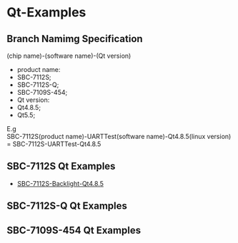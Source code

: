 # Qt-Examples

## Branch Namimg Specification

(chip name)-(software name)-(Qt version)

* product name:
 * SBC-7112S;
 * SBC-7112S-Q;
 * SBC-7109S-454;
* Qt version:
 * Qt4.8.5;
 * Qt5.5;

E.g  
SBC-7112S(product name)-UARTTest(software name)-Qt4.8.5(linux version) = SBC-7112S-UARTTest-Qt4.8.5

## SBC-7112S Qt Examples

* [SBC-7112S-Backlight-Qt4.8.5](https://github.com/AplexOS/Qt-Examples/tree/SBC-7112S-Backlight-Qt4.8.5)

## SBC-7112S-Q Qt Examples

## SBC-7109S-454 Qt Examples
